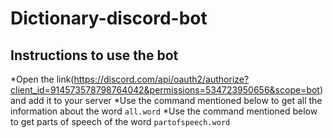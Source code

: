 # Dictionary-discord-bot

## Instructions to use the bot

*Open the link(https://discord.com/api/oauth2/authorize?client_id=914573578798764042&permissions=534723950656&scope=bot) and add it to your server
*Use the command mentioned below to get all the information about the word
`all.word`
*Use the command mentioned below to get parts of speech of the word
`partofspeech.word`
